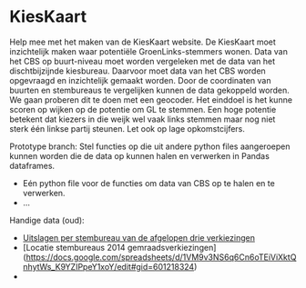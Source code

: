 # KiesKaart
Help mee met het maken van de KiesKaart website. De KiesKaart moet inzichtelijk maken waar potentiële GroenLinks-stemmers wonen.
Data van het CBS op buurt-niveau moet worden vergeleken met de data van het dischtbijzijnde kiesbureau.
Daarvoor moet data van het CBS worden opgevraagd en inzichtelijk gemaakt worden.
Door de coordinaten van buurten en stembureaus te vergelijken kunnen de data gekoppeld worden. We gaan proberen dit te doen met een geocoder.
Het einddoel is het kunne scoren op wijken op de potentie om GL te stemmen. Een hoge potentie betekent dat kiezers in die weijk wel vaak links stemmen maar nog niet sterk één linkse partij steunen. Let ook op lage opkomstcijfers.

Prototype branch:
Stel functies op die uit andere python files aangeroepen kunnen worden die de data op kunnen halen en verwerken in Pandas dataframes.
- Eén python file voor de functies om data van CBS op te halen en te verwerken.
- ...



Handige data (oud):
- [Uitslagen per stembureau van de afgelopen drie verkiezingen](https://t.co/MkzHNQd5LU)
- [Locatie stembureaus 2014 gemraadsverkiezingen] (https://docs.google.com/spreadsheets/d/1VM9v3NS6q6Cn6oTEiViXktQnhytWs_K9YZIPpeY1xoY/edit#gid=601218324) 
- 
